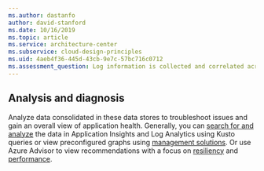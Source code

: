 ```yaml
---
ms.author: dastanfo
author: david-stanford
ms.date: 10/16/2019
ms.topic: article
ms.service: architecture-center
ms.subservice: cloud-design-principles
ms.uid: 4aeb4f36-445d-43cb-9e7c-57bc716c0712
ms.assessment_question: Log information is collected and correlated across all tiers
---
```

## Analysis and diagnosis

Analyze data consolidated in these data stores to troubleshoot issues and gain an overall view of application health. Generally, you can [search for and analyze](/azure/azure-monitor/log-query/log-query-overview) the data in Application Insights and Log Analytics using Kusto queries or view preconfigured graphs using [management solutions](/azure/azure-monitor/insights/solutions-inventory). Or use Azure Advisor to view recommendations with a focus on [resiliency](/azure/advisor/advisor-high-availability-recommendations) and [performance](/azure/advisor/advisor-performance-recommendations).
